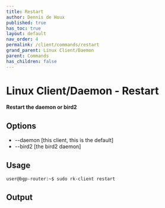```yaml
---
title: Restart
author: Dennis de Houx
published: true
has_toc: true
layout: default
nav_order: 4
permalink: /client/commands/restart
grand_parent: Linux Client/Daemon
parent: Commands
has_children: false
---
```


# Linux Client/Daemon - Restart

**Restart the daemon or bird2**

## Options

- --daemon [this client, this is the default]
- --bird2 [the bird2 daemon]

## Usage

```bash
user@bgp-router:~$ sudo rk-client restart
```

## Output

<TODO>

